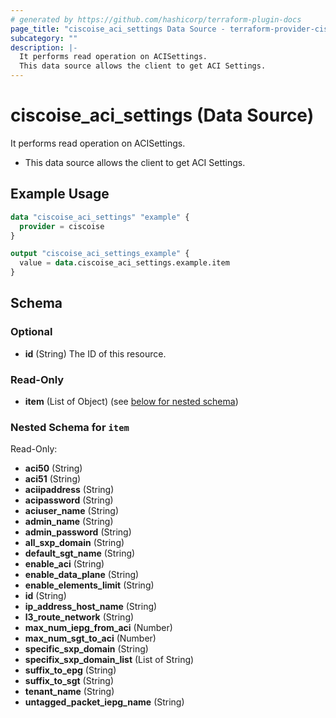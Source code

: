 ```yaml
---
# generated by https://github.com/hashicorp/terraform-plugin-docs
page_title: "ciscoise_aci_settings Data Source - terraform-provider-ciscoise"
subcategory: ""
description: |-
  It performs read operation on ACISettings.
  This data source allows the client to get ACI Settings.
---
```


# ciscoise_aci_settings (Data Source)

It performs read operation on ACISettings.

- This data source allows the client to get ACI Settings.

## Example Usage

```terraform
data "ciscoise_aci_settings" "example" {
  provider = ciscoise
}

output "ciscoise_aci_settings_example" {
  value = data.ciscoise_aci_settings.example.item
}
```

<!-- schema generated by tfplugindocs -->
## Schema

### Optional

- **id** (String) The ID of this resource.

### Read-Only

- **item** (List of Object) (see [below for nested schema](#nestedatt--item))

<a id="nestedatt--item"></a>
### Nested Schema for `item`

Read-Only:

- **aci50** (String)
- **aci51** (String)
- **aciipaddress** (String)
- **acipassword** (String)
- **aciuser_name** (String)
- **admin_name** (String)
- **admin_password** (String)
- **all_sxp_domain** (String)
- **default_sgt_name** (String)
- **enable_aci** (String)
- **enable_data_plane** (String)
- **enable_elements_limit** (String)
- **id** (String)
- **ip_address_host_name** (String)
- **l3_route_network** (String)
- **max_num_iepg_from_aci** (Number)
- **max_num_sgt_to_aci** (Number)
- **specific_sxp_domain** (String)
- **specifix_sxp_domain_list** (List of String)
- **suffix_to_epg** (String)
- **suffix_to_sgt** (String)
- **tenant_name** (String)
- **untagged_packet_iepg_name** (String)


